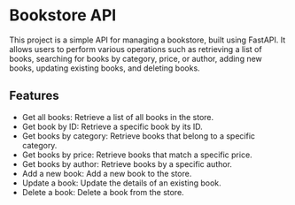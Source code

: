 
# Bookstore API

This project is a simple API for managing a bookstore, built using FastAPI. It allows users to perform various operations such as retrieving a list of books, searching for books by category, price, or author, adding new books, updating existing books, and deleting books.



## Features

- Get all books: Retrieve a list of all books in the store.
- Get book by ID: Retrieve a specific book by its ID.
- Get books by category: Retrieve books that belong to a specific category.
- Get books by price: Retrieve books that match a specific price.
- Get books by author: Retrieve books by a specific author.
- Add a new book: Add a new book to the store.
- Update a book: Update the details of an existing book.
- Delete a book: Delete a book from the store.

